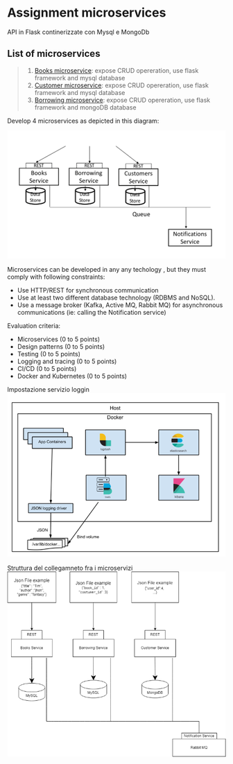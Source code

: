 # Assignment microservices
API in Flask continerizzate con Mysql e MongoDb 

## List of microservices 
>1. [Books microservice](./TEST_FINALE/books):
>expose CRUD opereration, use flask framework and mysql database
>1. [Customer microservice](./TEST_FINALE/customer):
>expose CRUD opereration, use flask framework and mysql database
>1. [Borrowing microservice](./TEST_FINALE/borrowing):
>expose CRUD opereration, use flask framework and mongoDB database


Develop 4 microservices as depicted in this diagram:

![](./img/diagram.png)

Microservices can be developed in any any techology , but they must comply with following constraints:

- Use HTTP/REST for synchronous communication
- Use at least two different database technology (RDBMS and NoSQL).
- Use a message broker (Kafka, Active MQ, Rabbit MQ) for asynchronous communications (ie: calling the Notification service)

Evaluation criteria:

- Microservices         (0 to 5 points)
- Design patterns       (0 to 5 points)
- Testing               (0 to 5 points)
- Logging and tracing   (0 to 5 points)
- CI/CD                 (0 to 5 points)
- Docker and Kubernetes (0 to 5 points)

Impostazione servizio loggin
![](./img/1.png)

Struttura del collegamneto fra i microservizi 
![](./img/my_diagram.drawio.png)
